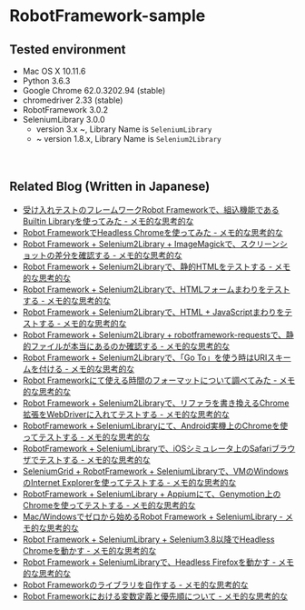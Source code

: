 # RobotFramework-sample

## Tested environment

- Mac OS X 10.11.6
- Python 3.6.3
- Google Chrome 62.0.3202.94 (stable)
- chromedriver 2.33 (stable)
- RobotFramework 3.0.2
- SeleniumLibrary 3.0.0
  - version 3.x ~, Library Name is `SeleniumLibrary`
  - ~ version 1.8.x, Library Name is `Selenium2Library`

　  
## Related Blog (Written in Japanese)

- [受け入れテストのフレームワークRobot Frameworkで、組込機能であるBuiltin Libraryを使ってみた - メモ的な思考的な](http://thinkami.hatenablog.com/entry/2017/07/13/225814)
- [Robot FrameworkでHeadless Chromeを使ってみた - メモ的な思考的な](http://thinkami.hatenablog.com/entry/2017/07/14/125643)
- [Robot Framework + Selenium2Library + ImageMagickで、スクリーンショットの差分を確認する - メモ的な思考的な](http://thinkami.hatenablog.com/entry/2017/07/27/224049)
- [Robot Framework + Selenium2Libraryで、静的HTMLをテストする - メモ的な思考的な](http://thinkami.hatenablog.com/entry/2017/08/05/071504)
- [Robot Framework + Selenium2Libraryで、HTMLフォームまわりをテストする - メモ的な思考的な](http://thinkami.hatenablog.com/entry/2017/08/06/094230)
- [Robot Framework + Selenium2Libraryで、HTML + JavaScriptまわりをテストする - メモ的な思考的な](http://thinkami.hatenablog.com/entry/2017/08/07/082117)
- [Robot Framework + Selenium2Library + robotframework-requestsで、静的ファイルが本当にあるのか確認する - メモ的な思考的な](http://thinkami.hatenablog.com/entry/2017/08/09/210813)
- [Robot Framework + Selenium2Libraryで、「Go To」を使う時はURIスキームを付ける - メモ的な思考的な](http://thinkami.hatenablog.com/entry/2017/08/10/065633)
- [Robot Frameworkにて使える時間のフォーマットについて調べてみた - メモ的な思考的な](http://thinkami.hatenablog.com/entry/2017/08/11/074411)
- [Robot Framework + Selenium2Libraryで、リファラを書き換えるChrome拡張をWebDriverに入れてテストする - メモ的な思考的な](http://thinkami.hatenablog.com/entry/2017/08/23/235549)
- [RobotFramework + SeleniumLibraryにて、Android実機上のChromeを使ってテストする - メモ的な思考的な](http://thinkami.hatenablog.com/entry/2017/09/02/063314)
- [RobotFramework + SeleniumLibraryで、iOSシミュレータ上のSafariブラウザでテストする - メモ的な思考的な](http://thinkami.hatenablog.com/entry/2017/09/15/222958)
- [SeleniumGrid + RobotFramework + SeleniumLibraryで、VMのWindowsのInternet Explorerを使ってテストする - メモ的な思考的な](http://thinkami.hatenablog.com/entry/2017/09/17/225302)
- [RobotFramework + SeleniumLibrary + Appiumにて、Genymotion上のChromeを使ってテストする - メモ的な思考的な](http://thinkami.hatenablog.com/entry/2017/09/28/215246)
- [Mac/Windowsでゼロから始めるRobot Framework + SeleniumLibrary - メモ的な思考的な](http://thinkami.hatenablog.com/entry/2017/12/03/100540)
- [Robot Framework + SeleniumLibrary + Selenium3.8以降でHeadless Chromeを動かす - メモ的な思考的な](http://thinkami.hatenablog.com/entry/2017/12/05/204221)
- [Robot Framework + SeleniumLibraryで、Headless Firefoxを動かす - メモ的な思考的な](http://thinkami.hatenablog.com/entry/2017/12/06/061600)
- [Robot Frameworkのライブラリを自作する - メモ的な思考的な](http://thinkami.hatenablog.com/entry/2017/12/07/072203)
- [Robot Frameworkにおける変数定義と優先順について - メモ的な思考的な](http://thinkami.hatenablog.com/entry/2017/12/09/081202)
